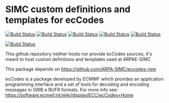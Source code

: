 # SIMC custom definitions and templates for ecCodes

[![Build Status](https://badges.herokuapp.com/travis/ARPA-SIMC/eccodes-simc?branch=master&env=DOCKER_IMAGE=centos:7&label=centos7)](https://travis-ci.org/ARPA-SIMC/eccodes-simc)
[![Build Status](https://badges.herokuapp.com/travis/ARPA-SIMC/eccodes-simc?branch=master&env=DOCKER_IMAGE=centos:8&label=centos8)](https://travis-ci.org/ARPA-SIMC/eccodes-simc)
[![Build Status](https://badges.herokuapp.com/travis/ARPA-SIMC/eccodes-simc?branch=master&env=DOCKER_IMAGE=fedora:31&label=fedora31)](https://travis-ci.org/ARPA-SIMC/eccodes-simc)
[![Build Status](https://badges.herokuapp.com/travis/ARPA-SIMC/eccodes-simc?branch=master&env=DOCKER_IMAGE=fedora:32&label=fedora32)](https://travis-ci.org/ARPA-SIMC/eccodes-simc)
[![Build Status](https://badges.herokuapp.com/travis/ARPA-SIMC/eccodes-simc?branch=master&env=DOCKER_IMAGE=fedora:rawhide&label=fedorarawhide)](https://travis-ci.org/ARPA-SIMC/eccodes-simc)

[![Build Status](https://copr.fedorainfracloud.org/coprs/simc/stable/package/eccodes-simc/status_image/last_build.png)](https://copr.fedorainfracloud.org/coprs/simc/stable/package/eccodes-simc/)

This github repository neither hosts nor provide ecCodes sources, it's meant to
host custom definitions and templates used at ARPAE-SIMC

This package depends on https://github.com/ARPA-SIMC/eccodes-rpm

ecCodes is a package developed by ECMWF which provides an application
programming interface and a set of tools for decoding and encoding messages in
GRIB e BUFR formats. For more info see:
https://software.ecmwf.int/wiki/display/ECC/ecCodes+Home
